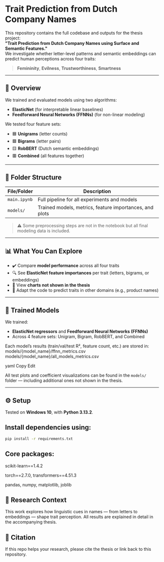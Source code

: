 # Trait Prediction from Dutch Company Names

This repository contains the full codebase and outputs for the thesis project:  
**"Trait Prediction from Dutch Company Names using Surface and Semantic Features."**  
We investigate whether letter-level patterns and semantic embeddings can predict human perceptions across four traits:

> **Femininity**, **Evilness**, **Trustworthiness**, **Smartness**

---

## 📌 Overview

We trained and evaluated models using two algorithms:
- **ElasticNet** (for interpretable linear baselines)
- **Feedforward Neural Networks (FFNNs)** (for non-linear modeling)

We tested four feature sets:
- 🟦 **Unigrams** (letter counts)  
- 🟩 **Bigrams** (letter pairs)  
- 🟨 **RobBERT** (Dutch semantic embeddings)  
- 🟥 **Combined** (all features together)

---

## 📂 Folder Structure

| File/Folder           | Description                                                  |
|-----------------------|--------------------------------------------------------------|
| `main.ipynb`          | Full pipeline for all experiments and models                 |
| `models/`             | Trained models, metrics, feature importances, and plots      |

> ⚠️ Some preprocessing steps are not in the notebook but all final modeling data is included.

---

## 📊 What You Can Explore

- ✔️ Compare **model performance** across all four traits
- 🔍 See **ElasticNet feature importances** per trait (letters, bigrams, or embeddings)
- 🧪 View **charts not shown in the thesis**
- 🔁 Adapt the code to predict traits in other domains (e.g., product names)

---


## 🧪 Trained Models

We trained:
- **ElasticNet regressors** and **Feedforward Neural Networks (FFNNs)**
- Across 4 feature sets: Unigram, Bigram, RobBERT, and Combined

Each model’s results (train/val/test R², feature count, etc.) are stored in:
models/{model_name}/ffnn_metrics.csv
models/{model_name}/all_models_metrics.csv

yaml
Copy
Edit

All test plots and coefficient visualizations can be found in the `models/` folder — including additional ones not shown in the thesis.

---

## ⚙️ Setup

Tested on **Windows 10**, with **Python 3.13.2**.

## Install dependencies using:
```bash
pip install -r requirements.txt
```
## Core packages:

scikit-learn==1.4.2

torch==2.7.0, transformers==4.51.3

pandas, numpy, matplotlib, joblib

## 🔬 Research Context
This work explores how linguistic cues in names — from letters to embeddings — shape trait perception. All results are explained in detail in the accompanying thesis.

## 📜 Citation
If this repo helps your research, please cite the thesis or link back to this repository.



